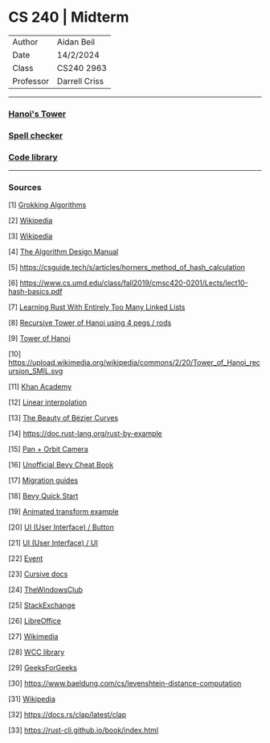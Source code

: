 # CS 240 | Midterm

| | |
|-|-|
| Author | Aidan Beil |
| Date | 14/2/2024 |
| Class | CS240 2963 |
| Professor | Darrell Criss |

---

### [Hanoi's Tower](HanoiTower/README.md)

### [Spell checker](SpellChecker/README.md)

### [Code library](CodeLibrary/README.md)

---

### Sources

[1] [Grokking Algorithms](https://livebook.manning.com/book/grokking-algorithms-second-edition/chapter-1/v-4/)

[2] [Wikipedia](https://en.wikipedia.org/wiki/Horner's_method)

[3] [Wikipedia](https://en.wikipedia.org/wiki/Hash_function#Radix_conversion_hashing)

[4] [The Algorithm Design Manual]()

[5] <https://csguide.tech/s/articles/horners_method_of_hash_calculation>

[6] <https://www.cs.umd.edu/class/fall2019/cmsc420-0201/Lects/lect10-hash-basics.pdf>

[7] [Learning Rust With Entirely Too Many Linked Lists](https://rust-unofficial.github.io/too-many-lists/index.html#learn-rust-with-entirely-too-many-linked-lists)

[8] [Recursive Tower of Hanoi using 4 pegs / rods](https://www.geeksforgeeks.org/recursive-tower-hanoi-using-4-pegs-rods/)

[9] [Tower of Hanoi](https://en.wikipedia.org/wiki/Tower_of_Hanoi)

[10] <https://upload.wikimedia.org/wikipedia/commons/2/20/Tower_of_Hanoi_recursion_SMIL.svg>

[11] [Khan Academy](https://www.khanacademy.org/computing/computer-science/algorithms/towers-of-hanoi/a/towers-of-hanoi-continued)

[12] [Linear interpolation](https://en.wikipedia.org/wiki/Linear_interpolation)

[13] [The Beauty of Bézier Curves](https://www.youtube.com/watch?v=aVwxzDHniEw)

[14] <https://doc.rust-lang.org/rust-by-example>

[15] [Pan + Orbit Camera](https://bevy-cheatbook.github.io/cookbook/pan-orbit-camera.html)

[16] [Unofficial Bevy Cheat Book](https://bevy-cheatbook.github.io/)

[17] [Migration guides](https://bevyengine.org/learn/migration-guides/0-12-to-0-13/)

[18] [Bevy Quick Start](https://bevyengine.org/learn/quick-start/introduction/)

[19] [Animated transform example](https://bevyengine.org/examples/Animation/animated-transform/)

[20] [UI (User Interface) / Button](https://bevyengine.org/examples/UI%20(User%20Interface)/button/)

[21] [UI (User Interface) / UI](https://bevyengine.org/examples/UI%20(User%20Interface)/ui/)

[22] [Event](https://github.com/bevyengine/bevy/blob/v0.11.0/examples/ecs/event.rs)

[23] [Cursive docs](https://github.com/gyscos/cursive)

[24] [TheWindowsClub](https://www.thewindowsclub.com/view-customize-and-clear-your-personal-dictionary-in-windows-11)

[25] [StackExchange](https://askubuntu.com/questions/301282/does-ubuntu-come-with-dictionary-list-of-words-file)

[26] [LibreOffice](https://ask.libreoffice.org/t/location-of-language-dictionaries-in-ubuntu-linux/14343)

[27] [Wikimedia](https://en.wikibooks.org/wiki/Algorithm_Implementation/Strings/Levenshtein_distance)

[28] [WCC library](https://sbctc-whatcomctc.primo.exlibrisgroup.com/discovery/fulldisplay?docid=cdi_openaire_primary_doi_27defe717028616aa2ea06a5c428fd91&context=PC&vid=01STATEWA_WHATCC:WHATCOM&lang=en&search_scope=MyInst_and_CI&adaptor=Primo%20Central&tab=Everything&query=any,contains,Fast%20string%20correction%20with%20Levenshtein%20automata&offset=0)

[29] [GeeksForGeeks](https://www.geeksforgeeks.org/introduction-to-levenshtein-distance/)

[30] <https://www.baeldung.com/cs/levenshtein-distance-computation>

[31] [Wikipedia](https://en.wikipedia.org/wiki/Levenshtein_distance#Recursive)

[32] <https://docs.rs/clap/latest/clap>

[33] <https://rust-cli.github.io/book/index.html>
